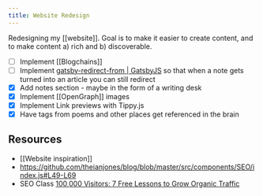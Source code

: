 ```yaml
---
title: Website Redesign
---
```


Redesigning my [[website]]. Goal is to make it easier to create content, and to make content a) rich and b) discoverable.

- [ ] Implement [[Blogchains]]
- [ ] Implement [gatsby-redirect-from | GatsbyJS](https://www.gatsbyjs.org/packages/gatsby-redirect-from/) so that when a note gets turned into an article you can still redirect
- [x] Add notes section - maybe in the form of a writing desk
- [x] Implement [[OpenGraph]] images
- [x] Implement Link previews with Tippy.js
- [x] Have tags from poems and other places get referenced in the brain

## Resources

- [[Website inspiration]]
- https://github.com/theianjones/blog/blob/master/src/components/SEO/index.js#L49-L69
- SEO Class [100,000 Visitors: 7 Free Lessons to Grow Organic Traffic](https://www.growthmachine.com/free-course)
